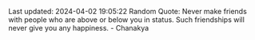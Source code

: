 Last updated: 2024-04-02 19:05:22
Random Quote: Never make friends with people who are above or below you in status. Such friendships will never give you any happiness. - Chanakya